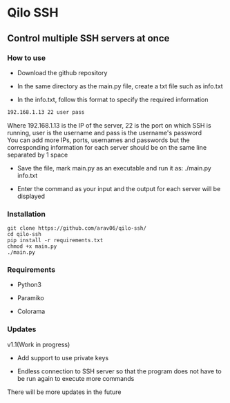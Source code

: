 # Qilo SSH

## Control multiple SSH servers at once

### How to use
* Download the github repository

* In the same directory as the main.py file, create a txt file such as info.txt

* In the info.txt, follow this format to specify the required information
```txt
192.168.1.13 22 user pass
```
Where 192.168.1.13 is the IP of the server, 22 is the port on which SSH is running, user is the username and pass is the username's password
<br>
You can add more IPs, ports, usernames and passwords but the corresponding information for each server should be on the same line separated by 1 space

* Save the file, mark main.py as an executable and run it as: ./main.py info.txt

* Enter the command as your input and the output for each server will be displayed

### Installation

```
git clone https://github.com/arav06/qilo-ssh/
cd qilo-ssh
pip install -r requirements.txt
chmod +x main.py
./main.py
```

### Requirements

* Python3

* Paramiko

* Colorama

### Updates

v1.1(Work in progress)
* Add support to use private keys 

* Endless connection to SSH server so that the program does not have to be run again to execute more commands

There will be more updates in the future
